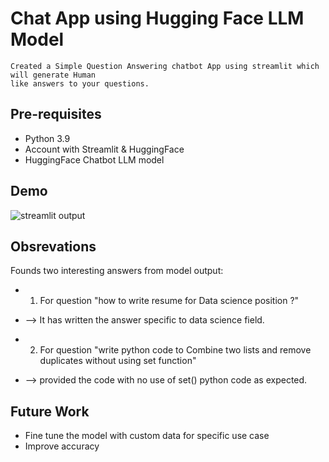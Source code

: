 #  Chat App using Hugging Face LLM Model 
```
Created a Simple Question Answering chatbot App using streamlit which will generate Human
like answers to your questions.  
```

## Pre-requisites

- Python 3.9
- Account with Streamlit & HuggingFace
- HuggingFace Chatbot LLM model

## Demo
![streamlit output](https://github.com/sarangb0003/App_LLM_HuggingFace_ChatBot/assets/61322867/4fc32544-383a-4086-9e1d-abc2abbda64e)

## Obsrevations

Founds two interesting answers from model output:
- 1) For question "how to write resume for Data science position ?"
- --> It has written the answer specific to data science field.
   
- 2) For question "write python code to Combine two lists and remove duplicates without using set function"
- --> provided the code with no use of set() python code as expected.

## Future Work

- Fine tune the model with custom data for specific use case
- Improve accuracy 
